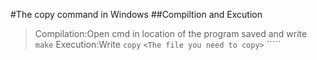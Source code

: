 #The copy command in Windows
##Compiltion and Excution
> Compilation:Open cmd in location of the program saved and write ```make```
> Execution:Write ```copy``` ```<The file you need to copy>``` ```<The file you need to past in>``